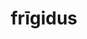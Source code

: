 ---
title: frīgidus
meaning: cool
ch: five
pos: totadjective
femstem: frīgid
femend: a
neutstem: frīgid
neutend: um
six: y
---